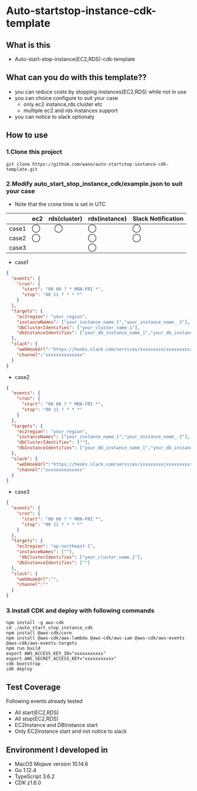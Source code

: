 # Auto-startstop-instance-cdk-template
## What is this
- Auto-start-stop-instance(EC2,RDS)-cdk-template


## What can you do with this template??
- you can reduce costs by stopping instances(EC2,RDS) while not in use
- you can choice configure to suit your case
    - only ec2 instance,rds cluster etc
    - multiple ec2 and rds instances support
- you can notice to slack optionaly

## How to use
### 1.Clone this project  
`git clone https://github.com/wano/auto-startstop-instance-cdk-template.git`
### 2.Modify auto_start_stop_instance_cdk/example.json to suit your case
- Note that the crone time is set in UTC

| |  ec2|  rds(cluster) | rds(instance)|Slack Notification|
|---|----|---|---|---|
|case1| ◯ |　◯ | ◯ | ◯ |
|case2| ◯ |　  | ◯ | ◯ |
|case3|　 |　  | ◯　|  |

- case1

```json
{
  "events": {
    "cron": {
      "start": "00 00 ? * MON-FRI *", 
      "stop": "00 11 ? * * *"
    }
  },
  "targets": {
    "ec2region": "your_region",
    "instanceNames": ["your_instance_name_1","your_instance_name_ 2"],
    "dbClusterIdentifies": ["your_cluster_name_1"],
    "dbInstanceIdentifies": ["your_db_instance_name_1","your_db_instance_name_ 2"]
  },
  "slack": {
    "webHookUrl":"https://hooks.slack.com/services/xxxxxxxxx/xxxxxxxxxxxxx/xxxxxxxxxxxxxxxxxx",
    "channel":"xxxxxxxxxxxxxx"
  }
}
```

- case2

```json
{
  "events": {
    "cron": {
      "start": "00 00 ? * MON-FRI *", 
      "stop": "00 11 ? * * *"
    }
  },
  "targets": {
    "ec2region": "your_region",
    "instanceNames": ["your_instance_name_1","your_instance_name_ 2"],
    "dbClusterIdentifies": [""],
    "dbInstanceIdentifies": ["your_db_instance_name_1","your_db_instance_name_ 2"]
  },
  "slack": {
    "webHookUrl":"https://hooks.slack.com/services/xxxxxxxxx/xxxxxxxxxxxxx/xxxxxxxxxxxxxxxxxx",
    "channel":"xxxxxxxxxxxxxx"
  }
}
```

- case3

```json
{
  "events": {
    "cron": {
      "start": "00 00 ? * MON-FRI *",
      "stop": "00 11 ? * * *"
    }
  },
  "targets": {
    "ec2region": "ap-northeast-1",
    "instanceNames": [""],
     "dbClusterIdentifies": ["your_cluster_name_1"],
    "dbInstanceIdentifies": [""]
  },
  "slack": {
    "webHookUrl":"",
    "channel":""
  }
}
```

### 3.Install CDK and deploy with following commands
```$xslt
npm install -g aws-cdk
cd ./auto_start_stop_instance_cdk
npm install @aws-cdk/core 
npm install @aws-cdk/aws-lambda @aws-cdk/aws-iam @aws-cdk/aws-events @aws-cdk/aws-events-targets
npm run build
export AWS_ACCESS_KEY_ID="xxxxxxxxxxx"
export AWS_SECRET_ACCESS_KEY="xxxxxxxxxxx"
cdk bootstrap
cdk deploy
```
## Test Coverage 
Following events already tested
- All start(EC2,RDS)
- All stop(EC2,RDS)
- EC2Instance and DBInstance start
- Only EC2Instance start and not notice to slack
## Environment I developed in
- MacOS Mojave version 10.14.6
- Go 1.12.4
- TypeScript 3.6.2
- CDK z1.6.0


